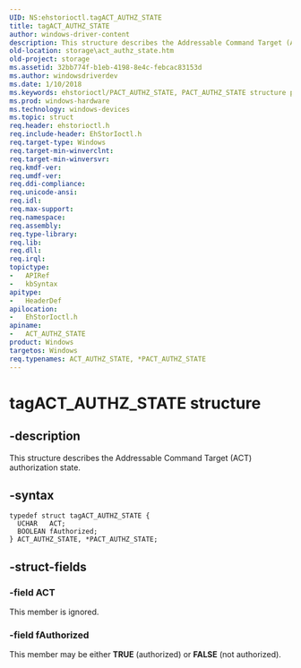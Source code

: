 ```yaml
---
UID: NS:ehstorioctl.tagACT_AUTHZ_STATE
title: tagACT_AUTHZ_STATE
author: windows-driver-content
description: This structure describes the Addressable Command Target (ACT) authorization state.
old-location: storage\act_authz_state.htm
old-project: storage
ms.assetid: 32bb774f-b1eb-4198-8e4c-febcac83153d
ms.author: windowsdriverdev
ms.date: 1/10/2018
ms.keywords: ehstorioctl/PACT_AUTHZ_STATE, PACT_AUTHZ_STATE structure pointer [Storage Devices], ehstorioctl/ACT_AUTHZ_STATE, *PACT_AUTHZ_STATE, tagACT_AUTHZ_STATE, ACT_AUTHZ_STATE, structs-silo_5a83edfd-d997-4f63-bbb9-58ec7cab438f.xml, ACT_AUTHZ_STATE structure [Storage Devices], PACT_AUTHZ_STATE, storage.act_authz_state
ms.prod: windows-hardware
ms.technology: windows-devices
ms.topic: struct
req.header: ehstorioctl.h
req.include-header: EhStorIoctl.h
req.target-type: Windows
req.target-min-winverclnt: 
req.target-min-winversvr: 
req.kmdf-ver: 
req.umdf-ver: 
req.ddi-compliance: 
req.unicode-ansi: 
req.idl: 
req.max-support: 
req.namespace: 
req.assembly: 
req.type-library: 
req.lib: 
req.dll: 
req.irql: 
topictype: 
-	APIRef
-	kbSyntax
apitype: 
-	HeaderDef
apilocation: 
-	EhStorIoctl.h
apiname: 
-	ACT_AUTHZ_STATE
product: Windows
targetos: Windows
req.typenames: ACT_AUTHZ_STATE, *PACT_AUTHZ_STATE
---
```


# tagACT_AUTHZ_STATE structure


## -description


This structure describes the Addressable Command Target (ACT) authorization state.


## -syntax


````
typedef struct tagACT_AUTHZ_STATE {
  UCHAR   ACT;
  BOOLEAN fAuthorized;
} ACT_AUTHZ_STATE, *PACT_AUTHZ_STATE;
````


## -struct-fields




### -field ACT

This member is ignored.


### -field fAuthorized

This member may be either <b>TRUE</b> (authorized) or <b>FALSE</b> (not authorized).

